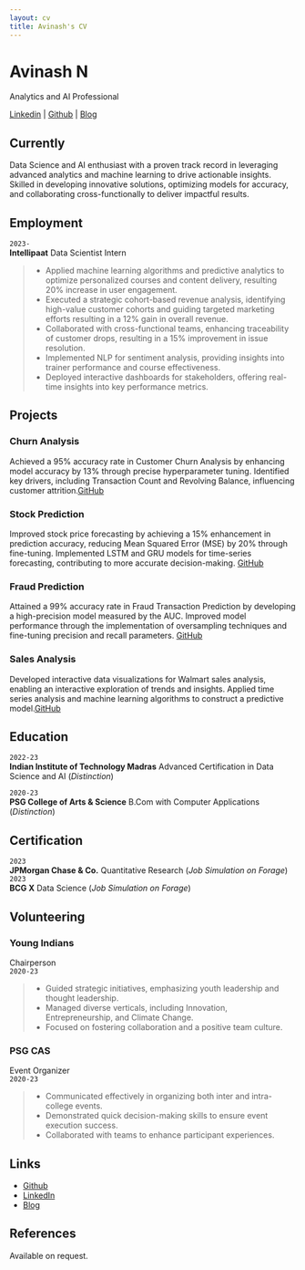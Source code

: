 ```yaml
---
layout: cv
title: Avinash's CV
---
```

# Avinash N
Analytics and AI Professional

<div id="webaddress">
<i class="fa fa-linkedin"></i> <a href="https://www.linkedin.com/in/avinashndatascientist/">Linkedin</a>
|
<i class="fa fa-github"></i> <a href="https://github.com/avinashndatascientist">Github</a>
|
<i class="fa fa-medium"></i> <a href="https://medium.com/@avinashndatascientist">Blog</a>
</div>


## Currently

Data Science and AI enthusiast with a proven track record in leveraging advanced analytics and machine learning to drive actionable insights. Skilled in developing innovative solutions, optimizing models for accuracy, and collaborating cross-functionally to deliver impactful results.

## Employment
`2023-`  
__Intellipaat__ Data Scientist Intern  
> - Applied machine learning algorithms and predictive analytics to optimize personalized courses and content delivery, resulting 20% increase in user engagement.
> - Executed a strategic cohort-based revenue analysis, identifying high-value customer cohorts and guiding targeted marketing efforts resulting in a 12% gain in overall revenue.
> - Collaborated with cross-functional teams, enhancing traceability of customer drops, resulting in a 15% improvement in issue resolution.
> - Implemented NLP for sentiment analysis, providing insights into trainer performance and course effectiveness.
> - Deployed interactive dashboards for stakeholders, offering real-time insights into key performance metrics.

## Projects

### Churn Analysis

Achieved a 95% accuracy rate in Customer Churn Analysis by enhancing model accuracy by 13% through precise hyperparameter tuning. Identified key drivers, including Transaction Count and Revolving Balance, influencing customer attrition.[GitHub](https://github.com/avinashndatascientist/Projects/tree/main/Bank%20Customer%20Churn)

### Stock Prediction

Improved stock price forecasting by achieving a 15% enhancement in prediction accuracy, reducing Mean Squared Error (MSE) by 20% through fine-tuning. Implemented LSTM and GRU models for time-series forecasting, contributing to more accurate decision-making. [GitHub](https://github.com/avinashndatascientist/Projects/tree/main/Stock%20Price%20Prediction)

### Fraud Prediction

Attained a 99% accuracy rate in Fraud Transaction Prediction by developing a high-precision model measured by the AUC. Improved model performance through the implementation of oversampling techniques and fine-tuning precision and recall parameters. [GitHub](https://github.com/avinashndatascientist/Projects/tree/main/Fraud%20Transaction%20Prediction)

### Sales Analysis

Developed interactive data visualizations for Walmart sales analysis, enabling an interactive exploration of trends and insights. Applied time series analysis and machine learning algorithms to construct a predictive model.[GitHub](https://github.com/avinashndatascientist/Projects/tree/main/Walmart%20Sales%20Forecast)

## Education
`2022-23`  
__Indian Institute of Technology Madras__ Advanced Certification in Data Science and AI (_Distinction_)

`2020-23`  
__PSG College of Arts & Science__ B.Com with Computer Applications (_Distinction_)

## Certification

`2023`  
__JPMorgan Chase & Co.__ Quantitative Research (_Job Simulation on Forage_)
`2023`  
__BCG X__ Data Science (_Job Simulation on Forage_)

## Volunteering

### Young Indians

Chairperson  
`2020-23`
> - Guided strategic initiatives, emphasizing youth leadership and thought leadership.
> - Managed diverse verticals, including Innovation, Entrepreneurship, and Climate Change.
> - Focused on fostering collaboration and a positive team culture.

### PSG CAS

Event Organizer  
`2020-23`
> - Communicated effectively in organizing both inter and intra-college events.
> - Demonstrated quick decision-making skills to ensure event execution success.
> - Collaborated with teams to enhance participant experiences.


## Links

<!-- fa are fontawesome, ai are academicons -->
* <i class="fa fa-github"></i> <a href="https://github.com/avinashndatascientist">Github</a><br />
* <i class="fa fa-linkedin"></i> <a href="https://www.linkedin.com/in/avinashndatascientist/">LinkedIn</a>
* <i class="fa fa-medium"></i> <a href="https://medium.com/@avinashndatascientist">Blog</a>


## References

Available on request.

<!-- ### Footer

Last updated: May 2013 -->
